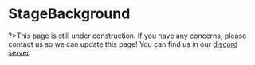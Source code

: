 # StageBackground

?>This page is still under construction. If you have any concerns, please contact us so we can update this page!
You can find us in our [discord server](https://discord.gg/keTcqpUQVG).